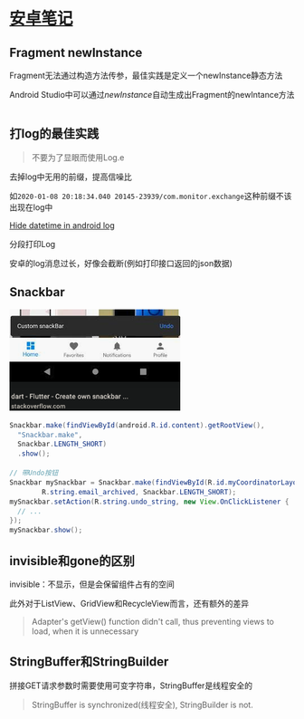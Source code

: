 # [安卓笔记](/2020/01/android_notes.md)

## Fragment newInstance

Fragment无法通过构造方法传参，最佳实践是定义一个newInstance静态方法

Android Studio中可以通过<var class="mark">newInstance</var>自动生成出Fragment的newIntance方法

```java

```

## 打log的最佳实践

> 不要为了显眼而使用Log.e

<i class="fa fa-hashtag"></i>
去掉log中无用的前缀，提高信噪比

如`2020-01-08 20:18:34.040 20145-23939/com.monitor.exchange`这种前缀不该出现在log中

[Hide datetime in android log](https://stackoverflow.com/questions/18125257/how-to-show-only-message-from-log-hide-time-pid-etc-in-android-studio)

<i class="fa fa-hashtag"></i>
分段打印Log

安卓的log消息过长，好像会截断(例如打印接口返回的json数据)

## Snackbar

![](snack_bar.png)

```java
Snackbar.make(findViewById(android.R.id.content).getRootView(),
  "Snackbar.make",
  Snackbar.LENGTH_SHORT)
  .show();

// 带Undo按钮
Snackbar mySnackbar = Snackbar.make(findViewById(R.id.myCoordinatorLayout),
        R.string.email_archived, Snackbar.LENGTH_SHORT);
mySnackbar.setAction(R.string.undo_string, new View.OnClickListener {
  // ...
});
mySnackbar.show();
```

## invisible和gone的区别

invisible：不显示，但是会保留组件占有的空间

此外对于ListView、GridView和RecycleView而言，还有额外的差异

> Adapter's getView() function didn't call, thus preventing views to load, when it is unnecessary

## StringBuffer和StringBuilder

拼接GET请求参数时需要使用可变字符串，StringBuffer是线程安全的

> StringBuffer is synchronized(线程安全), StringBuilder is not.
